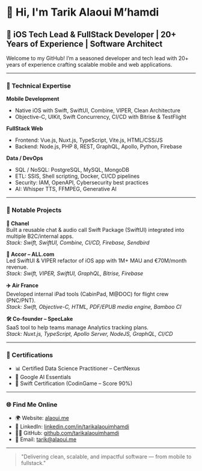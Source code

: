 # 👋 Hi, I'm Tarik Alaoui M’hamdi

## 🚀 iOS Tech Lead & FullStack Developer | 20+ Years of Experience | Software Architect

Welcome to my GitHub! I’m a seasoned developer and tech lead with 20+ years of experience crafting scalable mobile and web applications.

---

### 🔧 Technical Expertise

**Mobile Development**
- Native iOS with Swift, SwiftUI, Combine, VIPER, Clean Architecture
- Objective-C, UIKit, Swift Concurrency, CI/CD with Bitrise & TestFlight

**FullStack Web**
- Frontend: Vue.js, Nuxt.js, TypeScript, Vite.js, HTML/CSS/JS
- Backend: Node.js, PHP 8, REST, GraphQL, Apollo, Python, Firebase

**Data / DevOps**
- SQL / NoSQL: PostgreSQL, MySQL, MongoDB
- ETL: SSIS, Shell scripting, Docker, CI/CD pipelines
- Security: IAM, OpenAPI, Cybersecurity best practices
- AI: Whisper TTS, FFMPEG, Generative AI

---

### 💼 Notable Projects

**📱 Chanel**  
Built a reusable chat & audio call Swift Package (SwiftUI) integrated into multiple B2C/internal apps.  
*Stack: Swift, SwiftUI, Combine, CI/CD, Firebase, Sendbird*

**🏨 Accor – ALL.com**  
Led SwiftUI & VIPER refactor of iOS app with 1M+ MAU and €70M/month revenue.  
*Stack: Swift, VIPER, SwiftUI, GraphQL, Bitrise, Firebase*

**✈️ Air France**  
Developed internal iPad tools (CabinPad, M@DOC) for flight crew (PNC/PNT).  
*Stack: Swift, Objective-C, HTML, PDF/EPUB media engine, Bamboo CI*

**🛠️ Co-founder – SpecLake**  
SaaS tool to help teams manage Analytics tracking plans.  
*Stack: Nuxt.js, TypeScript, Apollo Server, NodeJS, GraphQL, CI/CD*

---

### 🧠 Certifications

- 📊 Certified Data Science Practitioner – CertNexus  
- 🧠 Google AI Essentials  
- 🧪 Swift Certification (CodinGame – Score 90%)

---

### 🌐 Find Me Online

- 🌍 Website: [alaoui.me](https://alaoui.me)  
- 💼 LinkedIn: [linkedin.com/in/tarikalaouimhamdi](https://www.linkedin.com/in/tarikalaouimhamdi)  
- 🧑‍💻 GitHub: [github.com/tarikalaouimhamdi](https://github.com/tarikalaouimhamdi)  
- 📧 Email: tarik@alaoui.me  

---

> "Delivering clean, scalable, and impactful software — from mobile to fullstack."
